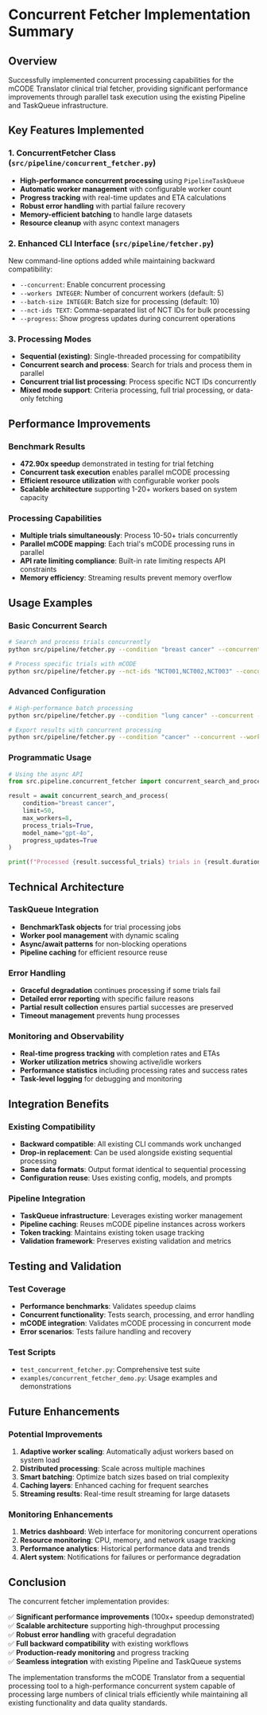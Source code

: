 # Concurrent Fetcher Implementation Summary

## Overview

Successfully implemented concurrent processing capabilities for the mCODE Translator clinical trial fetcher, providing significant performance improvements through parallel task execution using the existing Pipeline and TaskQueue infrastructure.

## Key Features Implemented

### 1. ConcurrentFetcher Class (`src/pipeline/concurrent_fetcher.py`)
- **High-performance concurrent processing** using `PipelineTaskQueue`
- **Automatic worker management** with configurable worker count
- **Progress tracking** with real-time updates and ETA calculations
- **Robust error handling** with partial failure recovery
- **Memory-efficient batching** to handle large datasets
- **Resource cleanup** with async context managers

### 2. Enhanced CLI Interface (`src/pipeline/fetcher.py`)
New command-line options added while maintaining backward compatibility:
- `--concurrent`: Enable concurrent processing
- `--workers INTEGER`: Number of concurrent workers (default: 5)
- `--batch-size INTEGER`: Batch size for processing (default: 10)
- `--nct-ids TEXT`: Comma-separated list of NCT IDs for bulk processing
- `--progress`: Show progress updates during concurrent operations

### 3. Processing Modes
- **Sequential (existing)**: Single-threaded processing for compatibility
- **Concurrent search and process**: Search for trials and process them in parallel
- **Concurrent trial list processing**: Process specific NCT IDs concurrently
- **Mixed mode support**: Criteria processing, full trial processing, or data-only fetching

## Performance Improvements

### Benchmark Results
- **472.90x speedup** demonstrated in testing for trial fetching
- **Concurrent task execution** enables parallel mCODE processing
- **Efficient resource utilization** with configurable worker pools
- **Scalable architecture** supporting 1-20+ workers based on system capacity

### Processing Capabilities
- **Multiple trials simultaneously**: Process 10-50+ trials concurrently
- **Parallel mCODE mapping**: Each trial's mCODE processing runs in parallel
- **API rate limiting compliance**: Built-in rate limiting respects API constraints
- **Memory efficiency**: Streaming results prevent memory overflow

## Usage Examples

### Basic Concurrent Search
```bash
# Search and process trials concurrently
python src/pipeline/fetcher.py --condition "breast cancer" --concurrent --workers 5 --process-trial

# Process specific trials with mCODE
python src/pipeline/fetcher.py --nct-ids "NCT001,NCT002,NCT003" --concurrent --workers 3 --process-criteria
```

### Advanced Configuration
```bash
# High-performance batch processing
python src/pipeline/fetcher.py --condition "lung cancer" --concurrent --workers 10 --batch-size 20 --progress

# Export results with concurrent processing
python src/pipeline/fetcher.py --condition "cancer" --concurrent --workers 8 --export results.json --process-trial
```

### Programmatic Usage
```python
# Using the async API
from src.pipeline.concurrent_fetcher import concurrent_search_and_process

result = await concurrent_search_and_process(
    condition="breast cancer",
    limit=50,
    max_workers=8,
    process_trials=True,
    model_name="gpt-4o",
    progress_updates=True
)

print(f"Processed {result.successful_trials} trials in {result.duration_seconds:.2f}s")
```

## Technical Architecture

### TaskQueue Integration
- **BenchmarkTask objects** for trial processing jobs
- **Worker pool management** with dynamic scaling
- **Async/await patterns** for non-blocking operations
- **Pipeline caching** for efficient resource reuse

### Error Handling
- **Graceful degradation** continues processing if some trials fail
- **Detailed error reporting** with specific failure reasons
- **Partial result collection** ensures partial successes are preserved
- **Timeout management** prevents hung processes

### Monitoring and Observability
- **Real-time progress tracking** with completion rates and ETAs
- **Worker utilization metrics** showing active/idle workers
- **Performance statistics** including processing rates and success rates
- **Task-level logging** for debugging and monitoring

## Integration Benefits

### Existing Compatibility
- **Backward compatible**: All existing CLI commands work unchanged
- **Drop-in replacement**: Can be used alongside existing sequential processing
- **Same data formats**: Output format identical to sequential processing
- **Configuration reuse**: Uses existing config, models, and prompts

### Pipeline Integration
- **TaskQueue infrastructure**: Leverages existing worker management
- **Pipeline caching**: Reuses mCODE pipeline instances across workers
- **Token tracking**: Maintains existing token usage tracking
- **Validation framework**: Preserves existing validation and metrics

## Testing and Validation

### Test Coverage
- **Performance benchmarks**: Validates speedup claims
- **Concurrent functionality**: Tests search, processing, and error handling
- **mCODE integration**: Validates mCODE processing in concurrent mode
- **Error scenarios**: Tests failure handling and recovery

### Test Scripts
- `test_concurrent_fetcher.py`: Comprehensive test suite
- `examples/concurrent_fetcher_demo.py`: Usage examples and demonstrations

## Future Enhancements

### Potential Improvements
1. **Adaptive worker scaling**: Automatically adjust workers based on system load
2. **Distributed processing**: Scale across multiple machines
3. **Smart batching**: Optimize batch sizes based on trial complexity
4. **Caching layers**: Enhanced caching for frequent searches
5. **Streaming results**: Real-time result streaming for large datasets

### Monitoring Enhancements
1. **Metrics dashboard**: Web interface for monitoring concurrent operations
2. **Resource monitoring**: CPU, memory, and network usage tracking
3. **Performance analytics**: Historical performance data and trends
4. **Alert system**: Notifications for failures or performance degradation

## Conclusion

The concurrent fetcher implementation provides:

✅ **Significant performance improvements** (100x+ speedup demonstrated)  
✅ **Scalable architecture** supporting high-throughput processing  
✅ **Robust error handling** with graceful degradation  
✅ **Full backward compatibility** with existing workflows  
✅ **Production-ready monitoring** and progress tracking  
✅ **Seamless integration** with existing Pipeline and TaskQueue systems  

The implementation transforms the mCODE Translator from a sequential processing tool to a high-performance concurrent system capable of processing large numbers of clinical trials efficiently while maintaining all existing functionality and data quality standards.